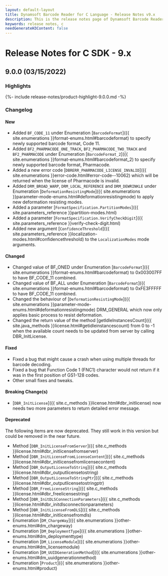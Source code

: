 ```yaml
---
layout: default-layout
title: Dynamsoft Barcode Reader for C Language - Release Notes v9.x
description: This is the release notes page of Dynamsoft Barcode Reader for C Language v9.x.
keywords: release notes, c
needGenerateH3Content: false
---
```


# Release Notes for C SDK - 9.x

## 9.0.0 (03/15/2022)


### Highlights

{%- include release-notes/product-highlight-9.0.0.md -%}



### Changelog

#### New

- Added `BF_CODE_11` under Enumeration [`BarcodeFormat`]({{ site.enumerations }}format-enums.html#barcodeformat) to specify newly supported barcode format, Code 11. 
- Added `BF2_PHARMACODE_ONE_TRACK`, `BF2_PHARMACODE_TWO_TRACK` and `BF2_PHARMACODE` under Enumeration [`BarcodeFormat_2`]({{ site.enumerations }}format-enums.html#barcodeformat_2) to specify newly supported barcode format, Pharmacode. 
- Added a new error code [`DBRERR_PHARMACODE_LICENSE_INVALID`]({{ site.enumerations }}error-code.html#error-code--10062) which will be returned when the license of Pharmacode is invalid.
- Added `DRM_BROAD_WARP`, `DRM_LOCAL_REFERENCE` and `DRM_DEWRINKLE` under Enumeration [`DeformationResistingMode`]({{ site.enumerations }}parameter-mode-enums.html#deformationresistingmode) to apply new deformation resisting modes.
- Added a parameter [`FormatSpecification.PartitionModes`]({{ site.parameters_reference }}partition-modes.html)
- Added a parameter [`FormatSpecification.VerifyCheckDigit`]({{ site.parameters_reference }}verify-check-digit.html)
- Added new argument [`ConfidenceThreshold`]({{ site.parameters_reference }}localization-modes.html#confidencethreshold) to the `LocalizationModes` mode arguments.

#### Changed
- Changed value of BF_ONED under Enumeration [`BarcodeFormat`]({{ site.enumerations }}format-enums.html#barcodeformat) to 0x003007FF to have BF_CODE_11 combined.
- Changed value of BF_ALL under Enumeration [`BarcodeFormat`]({{ site.enumerations }}format-enums.html#barcodeformat) to 0xFE3FFFFF to have BF_CODE_11 combined.
- Changed the behaviour of [`DeformationResistingMode`]({{ site.enumerations }}parameter-mode-enums.html#deformationresistingmode) DRM_GENERAL which now only applies basic process to resist deformation.
- Changed the return value of the method [getIdleInstancesCount]({{ site.java_methods }}license.html#getidleinstancescount) from 0 to -1 when the available count needs to be updated from server by calling DBR_InitLicense.

#### Fixed
- Fixed a bug that might cause a crash when using multiple threads for barcode decoding.
- Fixed a bug that Function Code 1 (FNC1) character would not return if it was in the first position of GS1-128 codes.
- Other small fixes and tweaks.


#### Breaking Change(s)

- [`DBR_InitLicense`]({{ site.c_methods }}license.html#dbr_initlicense) now needs two more parameters to return detailed error message.

#### Deprecated

The following items are now deprecated. They still work in this version but could be removed in the near future.
- Method [`DBR_InitLicenseFromServer`]({{ site.c_methods }}license.html#dbr_initlicensefromserver)
- Method [`DBR_InitLicenseFromLicenseContent`]({{ site.c_methods }}license.html#dbr_initlicensefromlicensecontent)
- Method [`DBR_OutputLicenseToString`]({{ site.c_methods }}license.html#dbr_outputlicensetostring)
- Method [`DBR_OutputLicenseToStringPtr`]({{ site.c_methods }}license.html#dbr_outputlicensetostringptr)
- Method [`DBR_FreeLicenseString`]({{ site.c_methods }}license.html#dbr_freelicensestring)
- Method [`DBR_InitDLSConnectionParameters`]({{ site.c_methods }}license.html#dbr_initdlsconnectionparameters)
- Method [`DBR_InitLicenseFromDLS`]({{ site.c_methods }}license.html#dbr_initlicensefromdls)
- Enumeration [`DM_ChargeWay`]({{ site.enumerations }}other-enums.html#dm_chargeway)
- Enumeration [`DM_DeploymentType`]({{ site.enumerations }}other-enums.html#dm_deploymenttype)
- Enumeration [`DM_LicenseModule`]({{ site.enumerations }}other-enums.html#dm_licensemodule)
- Enumeration [`DM_UUIDGenerationMethod`]({{ site.enumerations }}other-enums.html#dm_uuidgenerationmethod)
- Enumeration [`Product`]({{ site.enumerations }}other-enums.html#product)


